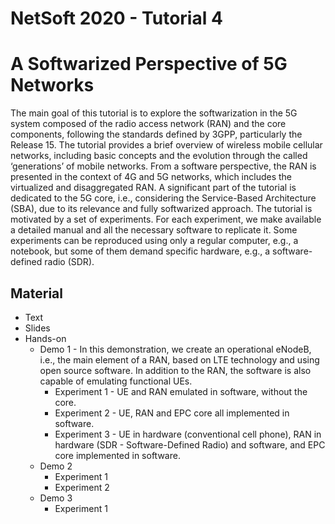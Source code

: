 # NetSoft 2020 - Tutorial 4
# A Softwarized Perspective of 5G Networks

The main goal of this tutorial is to explore the softwarization in the 5G system composed of the radio access network (RAN) and the core components, following the standards defined by 3GPP, particularly the Release 15. The tutorial provides a brief overview of wireless mobile cellular networks, including basic concepts and the evolution through the called ‘generations’ of mobile networks. From a software perspective, the RAN is presented in the context of 4G and 5G networks, which includes the virtualized and disaggregated RAN. A significant part of the tutorial is dedicated to the 5G core, i.e., considering the Service-Based Architecture (SBA), due to its relevance and fully softwarized approach. The tutorial is motivated by a set of experiments. For each experiment, we make available a detailed manual and all the necessary software to replicate it. Some experiments can be reproduced using only a regular computer, e.g., a notebook, but some of them demand specific hardware, e.g., a software-defined radio (SDR).

## Material
* Text
* Slides
* Hands-on
  * Demo 1 - In this demonstration, we create an operational eNodeB, i.e., the main element of a RAN, based on LTE technology and using open source software. In addition to the RAN, the software is also capable of emulating functional UEs.
    * Experiment 1 - UE and RAN emulated in software, without the core.
    * Experiment 2 - UE, RAN and EPC core all implemented in software.
    * Experiment 3 - UE in hardware (conventional cell phone), RAN in hardware (SDR - Software-Defined Radio) and software, and EPC core implemented in software.
  * Demo 2
    * Experiment 1
    * Experiment 2
  * Demo 3
    * Experiment 1
 

